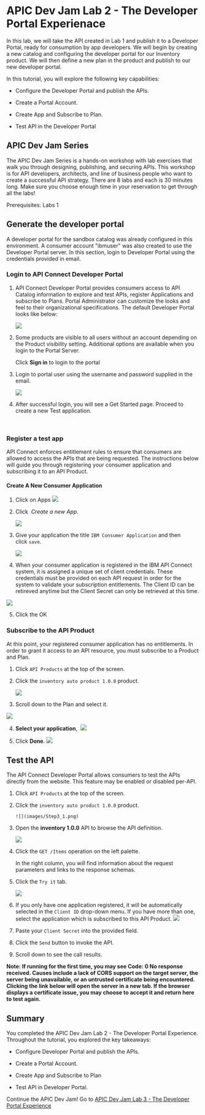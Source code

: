 # APIC Dev Jam Lab 2 - The Developer Portal Experienace #


In this lab, we will take the API created in Lab 1 and publish it to a
Developer Portal, ready for consumption by app developers. We will begin
by creating a new catalog and configuring the developer portal for our
Inventory product. We will then define a new plan in the product and
publish to our new developer portal.

In this tutorial, you will explore the following key capabilities:

-   Configure the Developer Portal and publish the APIs.

-   Create a Portal Account.

-   Create App and Subscribe to Plan.

-   Test API in the Developer Portal

## APIC Dev Jam Series

The APIC Dev Jam Series is a hands-on workshop with lab exercises that
walk you through designing, publishing, and securing APIs. This workshop
is for API developers, architects, and line of business people who want
to create a successful API strategy. There are 8 labs and each is 30
minutes long. Make sure you choose enough time in your reservation to
get through all the labs! 

Prerequisites: Labs 1

## Generate the developer portal

A developer portal for the sandbox catalog was already configured in
this environment. A consumer account "ibmuser" was also created to use
the Developer Portal server. In this section, login to Developer Portal
using the credentials provided in email.

### Login to API Connect Developer Portal

1.  API Connect Developer Portal provides consumers access to API
    Catalog information to explore and test APIs, register Applications
    and subscribe to Plans. Portal Administrator can customize the looks
    and feel to their organizational specifications. The default
    Developer Portal looks like below:

    ![](images/Step1_1.png)

2.  Some products are visible to all users without an account depending
    on the Product visibility setting. Additional options are available
    when you login to the Portal Server.

    Click **Sign in** to login to the portal

3.  Login to portal user using the username and password supplied in the
    email.

    ![](images/Step1_3.png)

4.  After successful login, you will see a Get Started page. Proceed to
    create a new Test application.

 

 ### Register a test app

API Connect enforces entitlement rules to ensure that consumers are
allowed to access the APIs that are being requested. The instructions
below will guide you through registering your consumer application and
subscribing it to an API Product.

#### Create A New Consumer Application


1.  Click on Apps
    ![](images/Step2_1.png)

2.  Click  *Create a new App*.

    ![](images/Step2_2.png)

3.  Give your application the title `IBM Consumer Application` and then
    click `save`.

    ![](images/Step2_3.png)


4. When your consumer application is registered in the IBM API Connect
system, it is assigned a unique set of client credentials. These
credentials must be provided on each API request in order for the system
to validate your subscription entitlements. The Client ID can be retireved anytime but the Client Secret can only be retrieved at this time.

![](images/Step2_4.png)

5.  Click the OK

### Subscribe to the API Product

At this point, your registered consumer application has no entitlements.
In order to grant it access to an API resource, you must subscribe to a
Product and Plan.

1.  Click `API Products` at
    the top of the screen.

2.  Click the `inventory auto product
    1.0.0` product.

    ![](images/Step3_1.png)

3.  Scroll down to the Plan and select it.

![](images/Step3_2.png)

4.  **Select your application**, 
      ![](images/Step3_4.png)

5. Click **Done**.
      ![](images/Step3_6.png)

 ## Test the API

The API Connect Developer Portal allows consumers to test the APIs
directly from the website. This feature may be enabled or disabled
per-API.


1.  Click `API Products` at
    the top of the screen.


2.  Click the `inventory auto product 1.0.0` product.

        ![](images/Step3_1.png)

3.  Open the **inventory 1.0.0** API to browse the API definition.

    ![](images/Step4_3.png)

4.  Click the `GET /Items` operation
    on the left palette.

    In the right column, you will find information about the request
    parameters and links to the response schemas.

5.  Click the `Try it` tab.

    ![](images/Step4_5.png)

6.  If you only have one application registered, it will be
    automatically selected in the `Client
    ID` drop-down menu. If you have more
    than one, select the application which is subscribed to this API
    Product.
    ![](images/Step4_7.png)

7.  Paste your `Client Secret` into the
    provided field.

8.  Click the `Send` button
    to invoke the API.

8.  Scroll down to see the call results.

**Note: If running for the first time, you may see Code: 0 No response
received. Causes include a lack of CORS support on the target server,
the server being unavailable, or an untrusted certificate being
encountered. Clicking the link below will open the server in a new tab.
If the browser displays a certificate issue, you may choose to accept it
and return here to test again.**

## Summary

You completed the APIC Dev Jam Lab 2 - The Developer Portal Experience.
Throughout the tutorial, you explored the key takeaways: 

-   Configure Developer Portal and publish the APIs.

-   Create a Portal Account. 

-   Create App and Subscribe to Plan

-   Test API in Developer Portal. 


Continue the APIC Dev Jam! Go to [APIC Dev Jam Lab 3 - The Developer Portal Experience](../Lab3) 
